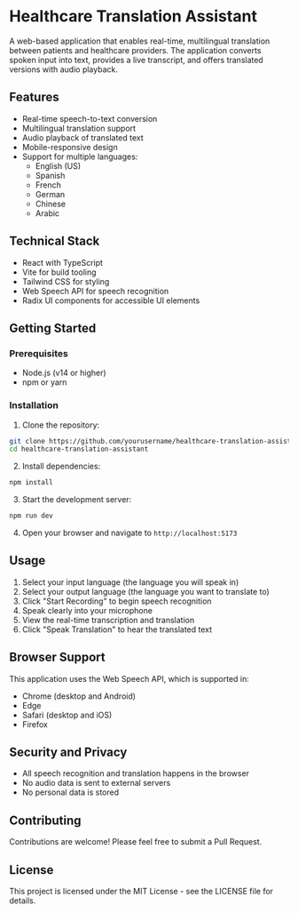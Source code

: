 # Healthcare Translation Assistant

A web-based application that enables real-time, multilingual translation between patients and healthcare providers. The application converts spoken input into text, provides a live transcript, and offers translated versions with audio playback.

## Features

- Real-time speech-to-text conversion
- Multilingual translation support
- Audio playback of translated text
- Mobile-responsive design
- Support for multiple languages:
  - English (US)
  - Spanish
  - French
  - German
  - Chinese
  - Arabic

## Technical Stack

- React with TypeScript
- Vite for build tooling
- Tailwind CSS for styling
- Web Speech API for speech recognition
- Radix UI components for accessible UI elements

## Getting Started

### Prerequisites

- Node.js (v14 or higher)
- npm or yarn

### Installation

1. Clone the repository:
```bash
git clone https://github.com/yourusername/healthcare-translation-assistant.git
cd healthcare-translation-assistant
```

2. Install dependencies:
```bash
npm install
```

3. Start the development server:
```bash
npm run dev
```

4. Open your browser and navigate to `http://localhost:5173`

## Usage

1. Select your input language (the language you will speak in)
2. Select your output language (the language you want to translate to)
3. Click "Start Recording" to begin speech recognition
4. Speak clearly into your microphone
5. View the real-time transcription and translation
6. Click "Speak Translation" to hear the translated text

## Browser Support

This application uses the Web Speech API, which is supported in:
- Chrome (desktop and Android)
- Edge
- Safari (desktop and iOS)
- Firefox

## Security and Privacy

- All speech recognition and translation happens in the browser
- No audio data is sent to external servers
- No personal data is stored

## Contributing

Contributions are welcome! Please feel free to submit a Pull Request.

## License

This project is licensed under the MIT License - see the LICENSE file for details.